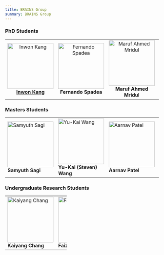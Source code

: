 ```yaml
---
title: BRAINS Group
summary: BRAINS Group
---
```


### PhD Students

<table style="width: 100%; table-layout: fixed; text-align: left; border-collapse: collapse;">
  <tr>
    <td style="width: 25%;" align="center">
      <img src="/student-photos/Current/PhD/Inwon_Kang.jpeg" alt="Inwon Kang" width="150" height="150" />
      <br />
      <strong><a href="http://inwon.net">Inwon Kang</a></strong>
    </td>
    <td style="width: 25%;"  align="center">
      <img src="/student-photos/Current/PhD/Fernando_Spadea.jpeg" alt="Fernando Spadea" width="150" height="150" />
      <br />
      <strong>Fernando Spadea</strong>
    </td>
    <td style="width: 25%;"  align="center">
      <img src="/student-photos/Current/PhD/Maruf_Ahmed_Mridul.jpeg" alt="Maruf Ahmed Mridul" width="150" height="150" />
      <br />
      <strong>Maruf Ahmed Mridul</strong>
    </td>
    <td style="width: 25%;"  align="center">
      <img src="/student-photos/Current/PhD/Md_Saikat_Islam_Khan_Bappy.jpg" alt="Md Saikat Islam Khan Bappy" width="150" height="150" />
      <br />
      <strong>Md Saikat Islam Khan</strong>
    </td>
  </tr>
</table>

### Masters Students  

<table style="width: 100%; table-layout: fixed; text-align: left; border-collapse: collapse;">
  <tr>
    <td style="width: 20%;">
      <img src="/student-photos/Current/MS/Samyuth_Sagi.jpeg" alt="Samyuth Sagi" width="150" height="150" />
      <br />
      <strong>Samyuth Sagi</strong>
    </td>
    <td style="width: 20%;">
      <img src="/student-photos/Current/MS/Yu-Kai_Wang.jpeg" alt="Yu-Kai Wang" width="150" height="150" />
      <br />
      <strong>Yu-Kai (Steven) Wang</strong>
    </td>
    <td style="width: 20%;">
      <img src="/student-photos/Current/MS/Aarnav_Patel.jpeg" alt="Aarnav Patel" width="150" height="150" />
      <br />
      <strong>Aarnav Patel</strong>
    </td>
    <td style="width: 20%;">
      <img src="/student-photos/Current/MS/Justin_Ottesen.jpeg" alt="Justin Ottesen" width="150" height="150" />
      <br />
      <strong>Justin Ottesen</strong>
    </td>
    <td style="width: 20%;">
      <img src="/student-photos/Current/MS/Joshua_Carson_Youngbar.jpeg" alt="Joshua Carson Youngbar" width="150" height="150" />
      <br />
      <strong>Joshua Carson Youngbar</strong>
    </td>
  </tr>
</table>

### Undergraduate Research Students  
<!-- - **Kaiyang Chang** | *Project: Blockchain Interoperability & Smart Derivatives Contract Encoding*: S'24 - S'25  
- **Faizaan Ali** | *Project: Data Provenance for AI Model Training*: F'24 - S'25   -->

<table style="width: 40%; table-layout: fixed; text-align: left; border-collapse: collapse;">
  <tr>
    <td style="width: 20%;">
      <img src="/student-photos/Current/UG/Kaiyang_Chang.jpg" alt="Kaiyang Chang" width="150" height="150" />
      <br />
      <strong>Kaiyang Chang</strong>
    </td>
    <td style="width: 20%;">
      <img src="/student-photos/Current/UG/Faizaan_Ali.jpeg" alt="Faizaan Ali" width="150" height="150" />
      <br />
      <strong>Faizaan Ali</strong>
    </td>
  </tr>
</table>
